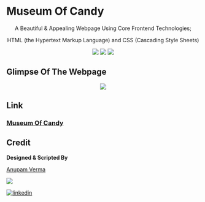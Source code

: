 # Museum Of Candy

<p align="center">
A Beautiful & Appealing Webpage Using Core Frontend Technologies;
</p>
<p align="center">
HTML (the Hypertext Markup Language) and CSS (Cascading Style Sheets)
</p>

<p align="center">
<a href="https://github.com/anupam215769/museum-of-candy/graphs/contributors"><img src="https://img.shields.io/github/contributors/anupam215769/museum-of-candy?color=brightgreen"></a>
<a href="https://github.com/anupam215769/museum-of-candy/stargazers"><img src="https://img.shields.io/github/stars/anupam215769/museum-of-candy?color=0059b3"></a>
<a href="https://github.com/anupam215769/museum-of-candy/network/members"><img src="https://img.shields.io/github/forks/anupam215769/museum-of-candy?color=yellow"></a>
</p>
  
  
## Glimpse Of The Webpage

<p align="center"><img src="https://i.ibb.co/bNTKtNY/Screenshot-4.png"></p>

## Link

### [Museum Of Candy](https://anupam215769.github.io/museum-of-candy/)

## Credit

**Designed & Scripted By**

[Anupam Verma](https://github.com/anupam215769)

<a href="https://github.com/smaranjitghose/awesome-portfolio-websites/graphs/contributors">
  <img src="https://contributors-img.web.app/image?repo=anupam215769/museum-of-candy" />
</a>

[![linkedin](https://img.shields.io/badge/linkedin-0A66C2?style=for-the-badge&logo=linkedin&logoColor=white)](https://www.linkedin.com/in/anupam-verma-383855223/)

